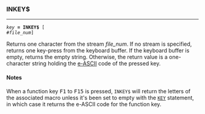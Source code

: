 ### INKEY$
***
<code><var>key</var> <b>= INKEY$</b> [ #<var>file_num</var>]</code>

Returns one character from the stream <var>file_num</var>. If no stream is specified, 
returns one key-press from the keyboard buffer. If the keyboard buffer is empty,
returns the empty string. Otherwise, the return value is a one-character string holding the [e-ASCII](e-ASCII) code of the pressed key.

#### Notes
When a function key <kbd>F1</kbd> to <kbd>F15</kbd> is pressed, `INKEY$` will return the letters of the associated macro unless it's been set to empty with the [`KEY`](KEY) statement, in 
which case it returns the e-ASCII code for the function key.
